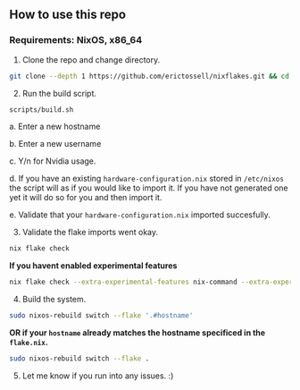 ## How to use this repo
### Requirements: NixOS, x86_64

   1. Clone the repo and change directory.

   ```bash
   git clone --depth 1 https://github.com/erictossell/nixflakes.git && cd nixflakes
   ```

   2. Run the build script. 

   ```bash
   scripts/build.sh
   ```
      
   a. Enter a new hostname
   
   b. Enter a new username
      
   c. Y/n for Nvidia usage.
         
   d. If you have an existing `hardware-configuration.nix` stored in `/etc/nixos` the script will as if you would like to import it. If you have not generated one yet it will do so for you and then import it.

   e. Validate that your `hardware-configuration.nix` imported succesfully.

   
   3. Validate the flake imports went okay.

   ```bash
   nix flake check
   ```

   **If you havent enabled experimental features**

   ```bash
   nix flake check --extra-experimental-features nix-command --extra-experimental-features flakes
   ```
   
   4. Build the system. 

   ```bash
   sudo nixos-rebuild switch --flake '.#hostname'
   ```
   **OR if your `hostname` already matches the hostname specificed in the `flake.nix`.**
   ```bash
   sudo nixos-rebuild switch --flake .
   ```

   5. Let me know if you run into any issues. :)
  


